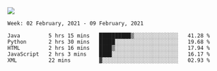 <!--
**Mat2ja/Mat2ja** is a ✨ _special_ ✨ repository because its `README.md` (this file) appears on your GitHub profile.

Here are some ideas to get you started:

- 🔭 I’m currently working on ...
- 🌱 I’m currently learning ...
- 👯 I’m looking to collaborate on ...
- 🤔 I’m looking for help with ...
- 💬 Ask me about ...
- 📫 How to reach me: ...
- 😄 Pronouns: ...
- ⚡ Fun fact: ...
-->

<img src='https://media.giphy.com/media/xT9IgG50Fb7Mi0prBC/giphy.gif'>

<!--START_SECTION:waka-->
```text
Week: 02 February, 2021 - 09 February, 2021

Java         5 hrs 15 mins   ██████████▒░░░░░░░░░░░░░░   41.28 % 
Python       2 hrs 30 mins   █████░░░░░░░░░░░░░░░░░░░░   19.68 % 
HTML         2 hrs 16 mins   ████▒░░░░░░░░░░░░░░░░░░░░   17.94 % 
JavaScript   2 hrs 3 mins    ████░░░░░░░░░░░░░░░░░░░░░   16.17 % 
XML          22 mins         ▓░░░░░░░░░░░░░░░░░░░░░░░░   02.93 % 
```
<!--END_SECTION:waka-->
